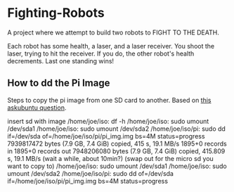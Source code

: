 # Fighting-Robots
A project where we attempt to build two robots to FIGHT TO THE DEATH.

Each robot has some health, a laser, and a laser receiver. You shoot the laser, trying to hit the receiver. If you do, the other robot's health decrements. Last one standing wins!

## How to dd the Pi Image
Steps to copy the pi image from one SD card to another.
Based on [this askubuntu question](https://askubuntu.com/questions/227924/sd-card-cloning-using-the-dd-command).

insert sd with image
/home/joe/iso: df -h
/home/joe/iso: sudo umount /dev/sda1
/home/joe/iso: sudo umount /dev/sda2
/home/joe/iso/pi: sudo dd if=/dev/sda of=/home/joe/iso/pi/pi_img.img bs=4M status=progress
7939817472 bytes (7.9 GB, 7.4 GiB) copied, 415 s, 19.1 MB/s
1895+0 records in
1895+0 records out
7948206080 bytes (7.9 GB, 7.4 GiB) copied, 415.809 s, 19.1 MB/s
(wait a while, about 10min?)
(swap out for the micro sd you want to copy to)
/home/joe/iso: sudo umount /dev/sda1
/home/joe/iso: sudo umount /dev/sda2
/home/joe/iso/pi: sudo dd of=/dev/sda if=/home/joe/iso/pi/pi_img.img bs=4M status=progress
